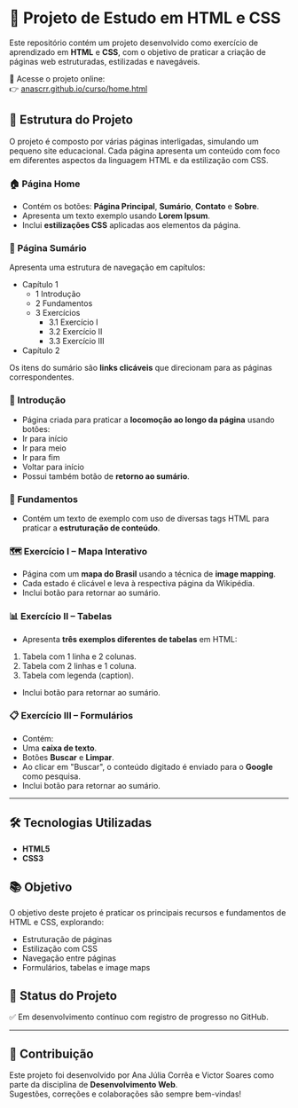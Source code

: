 # 📘 Projeto de Estudo em HTML e CSS

Este repositório contém um projeto desenvolvido como exercício de aprendizado em **HTML** e **CSS**, com o objetivo de praticar a criação de páginas web estruturadas, estilizadas e navegáveis.

🔗 Acesse o projeto online:  
👉 [anascrr.github.io/curso/home.html](https://anascrr.github.io/curso/home.html)

## 📄 Estrutura do Projeto

O projeto é composto por várias páginas interligadas, simulando um pequeno site educacional. Cada página apresenta um conteúdo com foco em diferentes aspectos da linguagem HTML e da estilização com CSS.

### 🏠 Página Home
- Contém os botões: **Página Principal**, **Sumário**, **Contato** e **Sobre**.
- Apresenta um texto exemplo usando **Lorem Ipsum**.
- Inclui **estilizações CSS** aplicadas aos elementos da página.

### 📑 Página Sumário
Apresenta uma estrutura de navegação em capítulos:
- Capítulo 1
  - 1 Introdução
  - 2 Fundamentos
  - 3 Exercícios
    - 3.1 Exercício I
    - 3.2 Exercício II
    - 3.3 Exercício III
- Capítulo 2

Os itens do sumário são **links clicáveis** que direcionam para as páginas correspondentes.

### 🔹 Introdução
- Página criada para praticar a **locomoção ao longo da página** usando botões:
- Ir para início
- Ir para meio
- Ir para fim
- Voltar para início
- Possui também botão de **retorno ao sumário**.

### 🔹 Fundamentos
- Contém um texto de exemplo com uso de diversas tags HTML para praticar a **estruturação de conteúdo**.

### 🗺️ Exercício I – Mapa Interativo
- Página com um **mapa do Brasil** usando a técnica de **image mapping**.
- Cada estado é clicável e leva à respectiva página da Wikipédia.
- Inclui botão para retornar ao sumário.

### 📊 Exercício II – Tabelas
- Apresenta **três exemplos diferentes de tabelas** em HTML:
1. Tabela com 1 linha e 2 colunas.
2. Tabela com 2 linhas e 1 coluna.
3. Tabela com legenda (caption).
- Inclui botão para retornar ao sumário.

### 📋 Exercício III – Formulários
- Contém:
- Uma **caixa de texto**.
- Botões **Buscar** e **Limpar**.
- Ao clicar em "Buscar", o conteúdo digitado é enviado para o **Google** como pesquisa.
- Inclui botão para retornar ao sumário.

---

## 🛠️ Tecnologias Utilizadas
- **HTML5**
- **CSS3**

## 📚 Objetivo
O objetivo deste projeto é praticar os principais recursos e fundamentos de HTML e CSS, explorando:
- Estruturação de páginas
- Estilização com CSS
- Navegação entre páginas
- Formulários, tabelas e image maps

## 🚀 Status do Projeto
✅ Em desenvolvimento contínuo com registro de progresso no GitHub.

---

## 🤝 Contribuição

Este projeto foi desenvolvido por Ana Júlia Corrêa e Victor Soares como parte da disciplina de **Desenvolvimento Web**.  
Sugestões, correções e colaborações são sempre bem-vindas!
